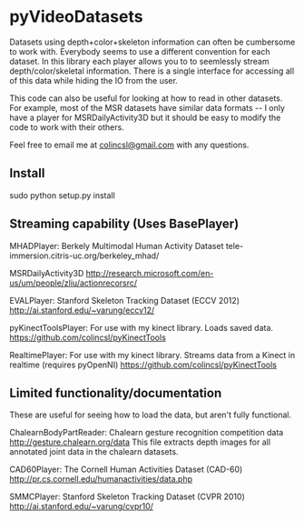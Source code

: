 pyVideoDatasets
===============

Datasets using depth+color+skeleton information can often be cumbersome to work with. Everybody seems to use a different convention for each dataset. In this library each player allows you to to seemlessly stream depth/color/skeletal information. There is a single interface for accessing all of this data while hiding the IO from the user. 

This code can also be useful for looking at how to read in other datasets. For example, most of the MSR datasets have similar data formats -- I only have a player for MSRDailyActivity3D but it should be easy to modify the code to work with their others.

Feel free to email me at colincsl@gmail.com with any questions.

Install
-----------
sudo python setup.py install

Streaming capability (Uses BasePlayer)
-----------

MHADPlayer: Berkely Multimodal Human Activity Dataset
tele-immersion.citris-uc.org/berkeley_mhad/

MSRDailyActivity3D
http://research.microsoft.com/en-us/um/people/zliu/actionrecorsrc/

EVALPlayer: Stanford Skeleton Tracking Dataset (ECCV 2012)
http://ai.stanford.edu/~varung/eccv12/

pyKinectToolsPlayer: For use with my kinect library. Loads saved data.
https://github.com/colincsl/pyKinectTools

RealtimePlayer: For use with my kinect library. Streams data from a Kinect in realtime (requires pyOpenNI)
https://github.com/colincsl/pyKinectTools


Limited functionality/documentation
-----------

These are useful for seeing how to load the data, but aren't fully functional. 

ChalearnBodyPartReader: Chalearn gesture recognition competition data
http://gesture.chalearn.org/data
This file extracts depth images for all annotated joint data in the chalearn datasets.

CAD60Player: The Cornell Human Activities Dataset (CAD-60)
http://pr.cs.cornell.edu/humanactivities/data.php

SMMCPlayer: Stanford Skeleton Tracking Dataset (CVPR 2010)
http://ai.stanford.edu/~varung/cvpr10/
